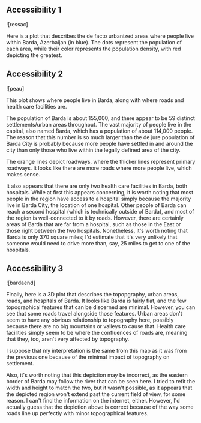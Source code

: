 ## Accessibility 1

![ressac]

Here is a plot that describes the de facto urbanized areas where people live within Barda, Azerbaijan (in blue). The dots represent the population of each area, while their color represents the population density, with red depicting the greatest.


## Accessibility 2

![peau]

This plot shows where people live in Barda, along with where roads and health care facilities are. 

The population of Barda is about 155,000, and there appear to be 59 distinct settlements/urban areas throughout. The vast majority of people live in the capital, also named Barda, which has a population of about 114,000 people. The reason that this number is so much larger than the de jure population of Barda City is probably because more people have settled in and around the city than only those who live within the legally defined area of the city.

The orange lines depict roadways, where the thicker lines represent primary roadways. It looks like there are more roads where more people live, which makes sense. 

It also appears that there are only two health care facilities in Barda, both hospitals. While at first this appears concerning, it is worth noting that most people in the region have access to a hospital simply because the majority live in Barda City, the location of one hospital. Other people of Barda can reach a second hospital (which is technically outside of Barda), and most of the region is well-connected to it by roads. However, there are certainly areas of Barda that are far from a hospital, such as those in the East or those right between the two hospitals. Nonetheless, it's worth noting that Barda is only 370 square miles; I'd estimate that it's very unlikely that someone would need to drive more than, say, 25 miles to get to one of the hospitals.


## Accessibility 3

![bardaend]

Finally, here is a 3D plot that describes the topopgraphy, urban areas, roads, and hospitals of Barda. It looks like Barda is fairly flat, and the few topographical features that can be discerned are minimal. However, you can see that some roads travel alongside those features. Urban areas don't seem to have any obvious relationship to topography here, possibly because there are no big mountains or valleys to cause that. Health care facilities simply seem to be where the confluences of roads are, meaning that they, too, aren't very affected by topography. 

I suppose that my interpretation is the same from this map as it was from the previous one because of the minimal impact of topography on settlement.

Also, it's worth noting that this depiction may be incorrect, as the eastern border of Barda may follow the river that can be seen here. I tried to refit the width and height to match the two, but it wasn't possible, as it appears that the depicted region won't extend past the current field of view, for some reason. I can't find the information on the internet, either. However, I'd actually guess that the depiction above is correct because of the way some roads line up perfectly with minor topographical features.
